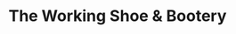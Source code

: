 ---
title: "The Working Shoe & Bootery"
url: /riverhead/the-working-shoe-und-bootery/
shop: Schuhe
---